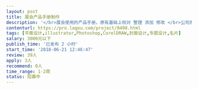 ```yaml
---                
layout: post       
title: 展会产品手册制作           
description: '</br>展会使用的产品手册，原有基础上校对 整理 添加 修改 </br>公司原有招商手册 估计完成30页面设计内容 素材由公司提供</br>可到公司进行操作也可以网上发工作任务</br>'     
contenturl: https://pro.lagou.com/project/8498.html      
tags: [平面设计,illustrator,Photoshop,CorelDRAW,封面设计,专题设计,名片]            
salary: 3000元以下          
publish_time: '已发布 2 小时'         
start_time: '2018-06-21 12:46:47'           
review: 39人                   
apply: 3人                   
recommend: 0人                   
time_range: 1-2周              
status: 招募中                  
---                 
```

